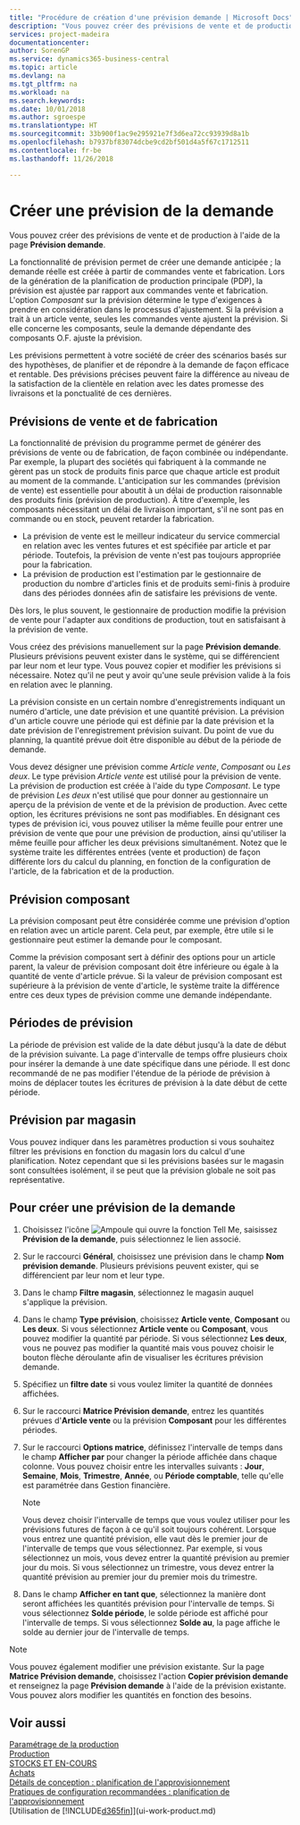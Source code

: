 ```yaml
---
title: "Procédure de création d'une prévision demande | Microsoft Docs"
description: "Vous pouvez créer des prévisions de vente et de production à l'aide de la page **Prévision demande**."
services: project-madeira
documentationcenter: 
author: SorenGP
ms.service: dynamics365-business-central
ms.topic: article
ms.devlang: na
ms.tgt_pltfrm: na
ms.workload: na
ms.search.keywords: 
ms.date: 10/01/2018
ms.author: sgroespe
ms.translationtype: HT
ms.sourcegitcommit: 33b900f1ac9e295921e7f3d6ea72cc93939d8a1b
ms.openlocfilehash: b7937bf83074dcbe9cd2bf501d4a5f67c1712511
ms.contentlocale: fr-be
ms.lasthandoff: 11/26/2018

---
```

# <a name="create-a-demand-forecast"></a>Créer une prévision de la demande
Vous pouvez créer des prévisions de vente et de production à l'aide de la page **Prévision demande**.  

La fonctionnalité de prévision permet de créer une demande anticipée ; la demande réelle est créée à partir de commandes vente et fabrication. Lors de la génération de la planification de production principale (PDP), la prévision est ajustée par rapport aux commandes vente et fabrication. L'option *Composant* sur la prévision détermine le type d'exigences à prendre en considération dans le processus d'ajustement. Si la prévision a trait à un article vente, seules les commandes vente ajustent la prévision. Si elle concerne les composants, seule la demande dépendante des composants O.F. ajuste la prévision.  

Les prévisions permettent à votre société de créer des scénarios basés sur des hypothèses, de planifier et de répondre à la demande de façon efficace et rentable. Des prévisions précises peuvent faire la différence au niveau de la satisfaction de la clientèle en relation avec les dates promesse des livraisons et la ponctualité de ces dernières.  

## <a name="sales-forecasts-and-production-forecasts"></a>Prévisions de vente et de fabrication  
La fonctionnalité de prévision du programme permet de générer des prévisions de vente ou de fabrication, de façon combinée ou indépendante. Par exemple, la plupart des sociétés qui fabriquent à la commande ne gèrent pas un stock de produits finis parce que chaque article est produit au moment de la commande. L'anticipation sur les commandes (prévision de vente) est essentielle pour aboutit à un délai de production raisonnable des produits finis (prévision de production). À titre d'exemple, les composants nécessitant un délai de livraison important, s'il ne sont pas en commande ou en stock, peuvent retarder la fabrication.  

-   La prévision de vente est le meilleur indicateur du service commercial en relation avec les ventes futures et est spécifiée par article et par période. Toutefois, la prévision de vente n'est pas toujours appropriée pour la fabrication.  
-   La prévision de production est l'estimation par le gestionnaire de production du nombre d'articles finis et de produits semi-finis à produire dans des périodes données afin de satisfaire les prévisions de vente.  

Dès lors, le plus souvent, le gestionnaire de production modifie la prévision de vente pour l'adapter aux conditions de production, tout en satisfaisant à la prévision de vente.  

Vous créez des prévisions manuellement sur la page **Prévision demande**. Plusieurs prévisions peuvent exister dans le système, qui se différencient par leur nom et leur type. Vous pouvez copier et modifier les prévisions si nécessaire. Notez qu'il ne peut y avoir qu'une seule prévision valide à la fois en relation avec le planning.  

La prévision consiste en un certain nombre d'enregistrements indiquant un numéro d'article, une date prévision et une quantité prévision. La prévision d'un article couvre une période qui est définie par la date prévision et la date prévision de l'enregistrement prévision suivant. Du point de vue du planning, la quantité prévue doit être disponible au début de la période de demande.  

Vous devez désigner une prévision comme *Article vente*, *Composant* ou *Les deux*. Le type prévision *Article vente* est utilisé pour la prévision de vente. La prévision de production est créée à l'aide du type *Composant*. Le type de prévision *Les deux* n'est utilisé que pour donner au gestionnaire un aperçu de la prévision de vente et de la prévision de production. Avec cette option, les écritures prévisions ne sont pas modifiables. En désignant ces types de prévision ici, vous pouvez utiliser la même feuille pour entrer une prévision de vente que pour une prévision de production, ainsi qu'utiliser la même feuille pour afficher les deux prévisions simultanément. Notez que le système traite les différentes entrées (vente et production) de façon différente lors du calcul du planning, en fonction de la configuration de l'article, de la fabrication et de la production.  

## <a name="component-forecast"></a>Prévision composant  
La prévision composant peut être considérée comme une prévision d'option en relation avec un article parent. Cela peut, par exemple, être utile si le gestionnaire peut estimer la demande pour le composant.  

Comme la prévision composant sert à définir des options pour un article parent, la valeur de prévision composant doit être inférieure ou égale à la quantité de vente d'article prévue. Si la valeur de prévision composant est supérieure à la prévision de vente d'article, le système traite la différence entre ces deux types de prévision comme une demande indépendante.  

## <a name="forecasting-periods"></a>Périodes de prévision  
 La période de prévision est valide de la date début jusqu'à la date de début de la prévision suivante. La page d'intervalle de temps offre plusieurs choix pour insérer la demande à une date spécifique dans une période. Il est donc recommandé de ne pas modifier l'étendue de la période de prévision à moins de déplacer toutes les écritures de prévision à la date début de cette période.  

## <a name="forecast-by-locations"></a>Prévision par magasin  
Vous pouvez indiquer dans les paramètres production si vous souhaitez filtrer les prévisions en fonction du magasin lors du calcul d'une planification. Notez cependant que si les prévisions basées sur le magasin sont consultées isolément, il se peut que la prévision globale ne soit pas représentative.

## <a name="to-create-a-demand-forecast"></a>Pour créer une prévision de la demande

1.  Choisissez l'icône ![Ampoule qui ouvre la fonction Tell Me](media/ui-search/search_small.png "Dites-moi ce que vous voulez faire"), saisissez **Prévision de la demande**, puis sélectionnez le lien associé.  
2.  Sur le raccourci **Général**, choisissez une prévision dans le champ **Nom prévision demande**. Plusieurs prévisions peuvent exister, qui se différencient par leur nom et leur type.  
3.  Dans le champ **Filtre magasin**, sélectionnez le magasin auquel s'applique la prévision.  
4.  Dans le champ **Type prévision**, choisissez **Article vente**, **Composant** ou **Les deux**. Si vous sélectionnez **Article vente** ou **Composant**, vous pouvez modifier la quantité par période. Si vous sélectionnez **Les deux**, vous ne pouvez pas modifier la quantité mais vous pouvez choisir le bouton flèche déroulante afin de visualiser les écritures prévision demande.  
5.  Spécifiez un **filtre date** si vous voulez limiter la quantité de données affichées.  
6.  Sur le raccourci **Matrice Prévision demande**, entrez les quantités prévues d'**Article vente** ou la prévision **Composant** pour les différentes périodes.  
7.  Sur le raccourci **Options matrice**, définissez l'intervalle de temps dans le champ **Afficher par** pour changer la période affichée dans chaque colonne. Vous pouvez choisir entre les intervalles suivants : **Jour**, **Semaine**, **Mois**, **Trimestre**, **Année**, ou **Période comptable**, telle qu'elle est paramétrée dans Gestion financière.  

    > [!NOTE]  
    >  Vous devez choisir l'intervalle de temps que vous voulez utiliser pour les prévisions futures de façon à ce qu'il soit toujours cohérent. Lorsque vous entrez une quantité prévision, elle vaut dès le premier jour de l'intervalle de temps que vous sélectionnez. Par exemple, si vous sélectionnez un mois, vous devez entrer la quantité prévision au premier jour du mois. Si vous sélectionnez un trimestre, vous devez entrer la quantité prévision au premier jour du premier mois du trimestre.  

8.  Dans le champ **Afficher en tant que**, sélectionnez la manière dont seront affichées les quantités prévision pour l'intervalle de temps. Si vous sélectionnez **Solde période**, le solde période est affiché pour l'intervalle de temps. Si vous sélectionnez **Solde au**, la page affiche le solde au dernier jour de l'intervalle de temps.  

> [!NOTE]  
>  Vous pouvez également modifier une prévision existante. Sur la page **Matrice Prévision demande**, choisissez l'action **Copier prévision demande** et renseignez la page **Prévision demande** à l'aide de la prévision existante. Vous pouvez alors modifier les quantités en fonction des besoins.  

## <a name="see-also"></a>Voir aussi  
[Paramétrage de la production](production-configure-production-processes.md)  
[Production](production-manage-manufacturing.md)    
[STOCKS ET EN-COURS](inventory-manage-inventory.md)  
[Achats](purchasing-manage-purchasing.md)  
[Détails de conception : planification de l'approvisionnement](design-details-supply-planning.md)   
[Pratiques de configuration recommandées : planification de l'approvisionnement](setup-best-practices-supply-planning.md)  
[Utilisation de [!INCLUDE[d365fin](includes/d365fin_md.md)]](ui-work-product.md)

